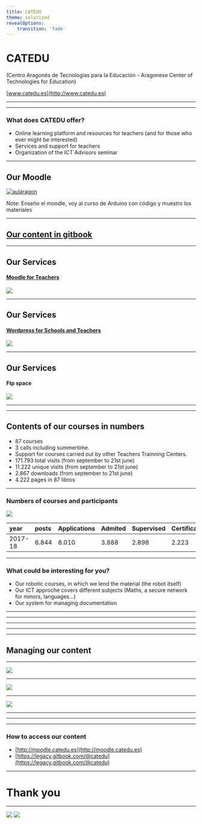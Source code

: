 ```yaml
---
title: CATEDU
theme: solarized
revealOptions:
    transition: 'fade'
---
```


# CATEDU

(Centro Aragonés de Tecnologías para la Educación - Aragonese Center of Technologies for Education)

[www.catedu.es](http://www.catedu.es)

---

<!-- .slide: data-background-iframe="http://catedu.es" data-background-interactive -->

---

### What does CATEDU offer?

* Online learning platform and resources for teachers (and for those who ever might be interested)
* Services and support for teachers
* Organization of the ICT Advisors seminar

---

## Our Moodle

[![aularagon](img/aularagon.png)](http://moodle.catedu.es)

Note: Enseño el moodle, voy al curso de Arduino con código y muestro los materiales

---

## [Our content in gitbook](https://legacy.gitbook.com/@catedu)

---

## Our Services

#### [Moodle for Teachers](http://catedu.aragon.es/moodle/)

![](img/moodle-logo.png)

---

## Our Services

#### [Wordpress for Schools and Teachers](https://iesvaldespartera.catedu.es/)

![](img/wordpress.png) <!-- .element height="50%" width="50%" -->

---

## Our Services

#### Ftp space

![](img/filezilla.png) <!-- .element height="50%" width="50%" -->

---

<!-- .slide: data-background-iframe="http://wp.catedu.es/seminariotic/" data-background-interactive -->

---

## Contents of our courses in numbers

* 87 courses
* 3 calls including summertime.
* Support for courses carried out by other Teachers Trainning Centers.
* 171.793 total visits (from september to 21st june)
* 11.222 unique visits (from september to 21st june)
* 2.867 downloads (from september to 21st june)
* 4.222 pages in 87 libros

---

### Numbers of courses and participants

![](img/num_cursos.png) <!-- .element height="120%" width="120%" -->

| year | posts | Applications | Admited | Supervised | Certificates | Groups | Hours |
|:--|:--|:--|:--|:--|:--|:--|:--|
|2017-18|6.844|8.010|3.888|2.898|2.223|156|4.095|

---

### What could be interesting for you?

* Our robotic courses, in which we lend the material (the robot itself)
* Our ICT approche covers different subjects (Maths, a secure network for minors, languages...)
* Our system for managing documentation

---

<!-- .slide: data-background-iframe="https://catedu.gitbooks.io/robotica/content/" data-background-interactive -->

---

<!-- .slide: data-background-iframe="https://catedu.gitbooks.io/matematicas-y-las-tic/content/" data-background-interactive -->

---

<!-- .slide: data-background-iframe="https://catedu.gitbooks.io/convivencia-segura-en-la-red/content/" data-background-interactive -->

---

<!-- .slide: data-background-iframe="https://catedu.gitbooks.io/lengua-y-literatura-con-las-tic/content/" data-background-interactive -->

---

## Managing our content

---

[![](img/discusions.png)](https://catedu.gitbooks.io/robotica/content/)

---

![](img/cambios2.png)

---

![](img/cambios3.png)

---

<!-- .slide: data-background-iframe="img/estatistics.html" data-background-interactive -->

---

<!-- .slide: data-background-iframe="img/topics.html" data-background-interactive -->

---

### How to access our content

* [http://moodle.catedu.es](http://moodle.catedu.es)
* [https://legacy.gitbook.com/@catedu](https://legacy.gitbook.com/@catedu)

---

# Thank you

---

<img class="plain"  src="img/Educacion_color.gif"/>
<img class="plain"  src="img/catedulogo.png"/>
